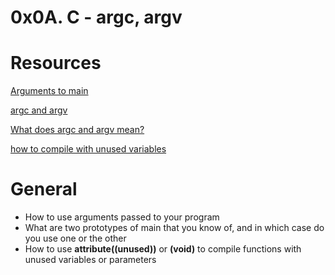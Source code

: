 # 0x0A. C - argc, argv

# Resources
[Arguments to main](https://intranet.alxswe.com/rltoken/Jip_nI4tv2ybQZ-jV3fqJg)

[argc and argv](https://intranet.alxswe.com/rltoken/31aLwv8qsXuiUZrOk9Djqg)

[What does argc and argv mean?](https://intranet.alxswe.com/rltoken/A0pzqslB6Z3Y3OV3hJQ6Tw)

[how to compile with unused variables](https://intranet.alxswe.com/rltoken/MkOUE1ndq1UAx9Erk-AVbg)

# General
* How to use arguments passed to your program
* What are two prototypes of main that you know of, and in which case do you use one or the other
* How to use **__attribute__((unused))** or **(void)** to compile functions with unused variables or parameters
